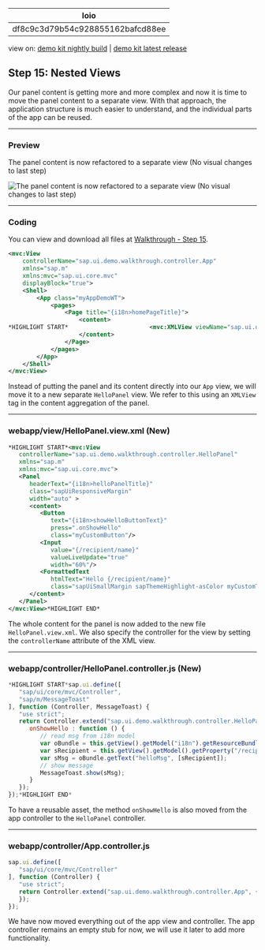 <!-- loiodf8c9c3d79b54c928855162bafcd88ee -->

| loio |
| -----|
| df8c9c3d79b54c928855162bafcd88ee |

<div id="loio">

view on: [demo kit nightly build](https://openui5nightly.hana.ondemand.com/#/topic/df8c9c3d79b54c928855162bafcd88ee) | [demo kit latest release](https://openui5.hana.ondemand.com/#/topic/df8c9c3d79b54c928855162bafcd88ee)</div>

## Step 15: Nested Views

Our panel content is getting more and more complex and now it is time to move the panel content to a separate view. With that approach, the application structure is much easier to understand, and the individual parts of the app can be reused.

***

### Preview

   
  
The panel content is now refactored to a separate view \(No visual changes to last step\)<a name="loiodf8c9c3d79b54c928855162bafcd88ee__fig_r1j_pst_mr"/>

 ![](loiodc7fa7048c8b4083a9732901350a0c6d_HiRes.png "The panel content is now refactored to a separate view (No visual changes to
					last step)") 

***

### Coding

You can view and download all files at [Walkthrough - Step 15](https://openui5.hana.ondemand.com/explored.html#/sample/sap.m.tutorial.walkthrough.15/preview).

``` xml
<mvc:View
	controllerName="sap.ui.demo.walkthrough.controller.App"
	xmlns="sap.m"
	xmlns:mvc="sap.ui.core.mvc"
	displayBlock="true">
	<Shell>
		<App class="myAppDemoWT">
			<pages>
				<Page title="{i18n>homePageTitle}">
					<content>
*HIGHLIGHT START*						<mvc:XMLView viewName="sap.ui.demo.walkthrough.view.HelloPanel"/>*HIGHLIGHT END*
					</content>
				</Page>
			</pages>
		</App>
	</Shell>
</mvc:View>

```

Instead of putting the panel and its content directly into our `App` view, we will move it to a new separate `HelloPanel` view. We refer to this using an `XMLView` tag in the content aggregation of the panel.

***

### webapp/view/HelloPanel.view.xml \(New\)

``` xml
*HIGHLIGHT START*<mvc:View
   controllerName="sap.ui.demo.walkthrough.controller.HelloPanel"
   xmlns="sap.m"
   xmlns:mvc="sap.ui.core.mvc">
   <Panel
      headerText="{i18n>helloPanelTitle}"
      class="sapUiResponsiveMargin"
      width="auto" >
      <content>
         <Button
            text="{i18n>showHelloButtonText}"
            press=".onShowHello"
            class="myCustomButton"/>
         <Input
            value="{/recipient/name}"
            valueLiveUpdate="true"
            width="60%"/>
         <FormattedText
            htmlText="Hello {/recipient/name}"
            class="sapUiSmallMargin sapThemeHighlight-asColor myCustomText"/>
      </content>
   </Panel>
</mvc:View>*HIGHLIGHT END*
```

The whole content for the panel is now added to the new file `HelloPanel.view.xml`. We also specify the controller for the view by setting the `controllerName` attribute of the XML view.

***

### webapp/controller/HelloPanel.controller.js \(New\)

``` js
*HIGHLIGHT START*sap.ui.define([
   "sap/ui/core/mvc/Controller",
   "sap/m/MessageToast"
], function (Controller, MessageToast) {
   "use strict";
   return Controller.extend("sap.ui.demo.walkthrough.controller.HelloPanel", {
      onShowHello : function () {
         // read msg from i18n model
         var oBundle = this.getView().getModel("i18n").getResourceBundle();
         var sRecipient = this.getView().getModel().getProperty("/recipient/name");
         var sMsg = oBundle.getText("helloMsg", [sRecipient]);
         // show message
         MessageToast.show(sMsg);
      }
   });
});*HIGHLIGHT END*
```

To have a reusable asset, the method `onShowHello` is also moved from the app controller to the `HelloPanel` controller.

***

### webapp/controller/App.controller.js

``` js
sap.ui.define([
   "sap/ui/core/mvc/Controller"
], function (Controller) {
   "use strict";
   return Controller.extend("sap.ui.demo.walkthrough.controller.App", {
   });
});
```

We have now moved everything out of the app view and controller. The app controller remains an empty stub for now, we will use it later to add more functionality.

